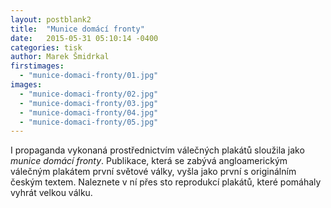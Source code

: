 ```yaml
---
layout: postblank2
title:  "Munice domácí fronty"
date:   2015-05-31 05:10:14 -0400
categories: tisk
author: Marek Šmidrkal
firstimages:
  - "munice-domaci-fronty/01.jpg"
images:
  - "munice-domaci-fronty/02.jpg"
  - "munice-domaci-fronty/03.jpg"
  - "munice-domaci-fronty/04.jpg"
  - "munice-domaci-fronty/05.jpg"
---
```


<p class="descp">I&nbsp;propaganda vykonaná prostřednictvím válečných plakátů sloužila jako <i>munice domácí fronty</i>. Publikace, která se zabývá angloamerickým válečným plakátem první světové války, vyšla jako první s&nbsp;originálním českým textem. Naleznete v&nbsp;ní&nbsp;přes sto reprodukcí plakátů, které pomáhaly vyhrát velkou válku.</p>
